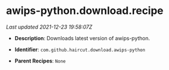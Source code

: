 # awips-python.download.recipe

_Last updated 2021-12-23 19:58:07Z_

- **Description**: Downloads latest version of awips-python.

- **Identifier**: `com.github.haircut.download.awips-python`

- **Parent Recipes**: `None`